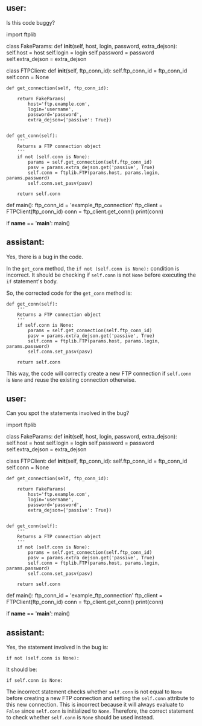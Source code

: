 ## user:
Is this code buggy?












import ftplib


class FakeParams:
    def __init__(self, host, login, password, extra_dejson):
        self.host = host
        self.login = login
        self.password = password
        self.extra_dejson = extra_dejson


class FTPClient:
    def __init__(self, ftp_conn_id):
        self.ftp_conn_id = ftp_conn_id
        self.conn = None
    
    def get_connection(self, ftp_conn_id):
        
        return FakeParams(
            host='ftp.example.com', 
            login='username', 
            password='password', 
            extra_dejson={'passive': True})
    
    
    def get_conn(self):
        '''
        Returns a FTP connection object
        '''
        if not (self.conn is None):
            params = self.get_connection(self.ftp_conn_id)
            pasv = params.extra_dejson.get('passive', True)
            self.conn = ftplib.FTP(params.host, params.login, params.password)
            self.conn.set_pasv(pasv)
        
        return self.conn


def main():
    ftp_conn_id = 'example_ftp_connection'
    ftp_client = FTPClient(ftp_conn_id)
    conn = ftp_client.get_conn()
    print(conn)


if __name__ == '__main__':
    main()

## assistant:
Yes, there is a bug in the code.

In the `get_conn` method, the `if not (self.conn is None):` condition is incorrect. It should be checking if `self.conn` is not `None` before executing the `if` statement's body.

So, the corrected code for the `get_conn` method is:

```
def get_conn(self):
    '''
    Returns a FTP connection object
    '''
    if self.conn is None:
        params = self.get_connection(self.ftp_conn_id)
        pasv = params.extra_dejson.get('passive', True)
        self.conn = ftplib.FTP(params.host, params.login, params.password)
        self.conn.set_pasv(pasv)
        
    return self.conn
``` 

This way, the code will correctly create a new FTP connection if `self.conn` is `None` and reuse the existing connection otherwise.

## user:
Can you spot the statements involved in the bug?












import ftplib


class FakeParams:
    def __init__(self, host, login, password, extra_dejson):
        self.host = host
        self.login = login
        self.password = password
        self.extra_dejson = extra_dejson


class FTPClient:
    def __init__(self, ftp_conn_id):
        self.ftp_conn_id = ftp_conn_id
        self.conn = None
    
    def get_connection(self, ftp_conn_id):
        
        return FakeParams(
            host='ftp.example.com', 
            login='username', 
            password='password', 
            extra_dejson={'passive': True})
    
    
    def get_conn(self):
        '''
        Returns a FTP connection object
        '''
        if not (self.conn is None):
            params = self.get_connection(self.ftp_conn_id)
            pasv = params.extra_dejson.get('passive', True)
            self.conn = ftplib.FTP(params.host, params.login, params.password)
            self.conn.set_pasv(pasv)
        
        return self.conn


def main():
    ftp_conn_id = 'example_ftp_connection'
    ftp_client = FTPClient(ftp_conn_id)
    conn = ftp_client.get_conn()
    print(conn)


if __name__ == '__main__':
    main()

## assistant:
Yes, the statement involved in the bug is:

```
if not (self.conn is None):
```

It should be:

```
if self.conn is None:
```

The incorrect statement checks whether `self.conn` is not equal to `None` before creating a new FTP connection and setting the `self.conn` attribute to this new connection. This is incorrect because it will always evaluate to `False` since `self.conn` is initialized to `None`. Therefore, the correct statement to check whether `self.conn` is `None` should be used instead.


